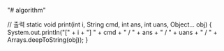 "# algorithm" 

// 출력
static void print(int i, String cmd, int ans, int uans, Object... obj) {
	System.out.println("[" + i + "] " + cmd + " / " + ans + " / " + uans + " / " + Arrays.deepToString(obj));
}